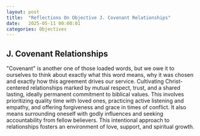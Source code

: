 ```yaml
---
layout: post
title:  "Reflections On Objective J. Covenant Relationships"
date:   2025-05-11 00:00:01
categories: Objectives
---
```


## J. Covenant Relationships

"Covenant" is another one of those loaded words, but we owe it to ourselves to think about exactly what this word means, why it was chosen and exactly how this agreement drives our service. Cultivating Christ-centered relationships marked by mutual respect, trust, and a shared lasting, ideally permanent commitment to biblical values. This involves prioritizing quality time with loved ones, practicing active listening and empathy, and offering forgiveness and grace in times of conflict. It also means surrounding oneself with godly influences and seeking accountability from fellow believers. This intentional approach to relationships fosters an environment of love, support, and spiritual growth.
